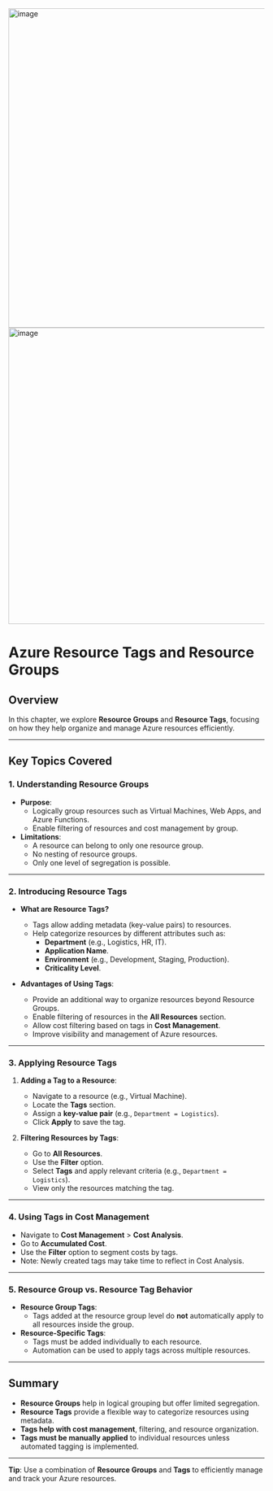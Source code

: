 <img width="628" alt="image" src="https://github.com/user-attachments/assets/7ab4ef64-001c-48c7-b267-86087faf4805" />

<img width="583" alt="image" src="https://github.com/user-attachments/assets/19e0068d-bb6a-4438-be50-77cacd65f01f" />



# Azure Resource Tags and Resource Groups

## Overview
In this chapter, we explore **Resource Groups** and **Resource Tags**, focusing on how they help organize and manage Azure resources efficiently.

---

## Key Topics Covered
### 1. **Understanding Resource Groups**
   - **Purpose**:
     - Logically group resources such as Virtual Machines, Web Apps, and Azure Functions.
     - Enable filtering of resources and cost management by group.
   - **Limitations**:
     - A resource can belong to only one resource group.
     - No nesting of resource groups.
     - Only one level of segregation is possible.

---

### 2. **Introducing Resource Tags**
   - **What are Resource Tags?**
     - Tags allow adding metadata (key-value pairs) to resources.
     - Help categorize resources by different attributes such as:
       - **Department** (e.g., Logistics, HR, IT).
       - **Application Name**.
       - **Environment** (e.g., Development, Staging, Production).
       - **Criticality Level**.

   - **Advantages of Using Tags**:
     - Provide an additional way to organize resources beyond Resource Groups.
     - Enable filtering of resources in the **All Resources** section.
     - Allow cost filtering based on tags in **Cost Management**.
     - Improve visibility and management of Azure resources.

---

### 3. **Applying Resource Tags**
1. **Adding a Tag to a Resource**:
   - Navigate to a resource (e.g., Virtual Machine).
   - Locate the **Tags** section.
   - Assign a **key-value pair** (e.g., `Department = Logistics`).
   - Click **Apply** to save the tag.

2. **Filtering Resources by Tags**:
   - Go to **All Resources**.
   - Use the **Filter** option.
   - Select **Tags** and apply relevant criteria (e.g., `Department = Logistics`).
   - View only the resources matching the tag.

---

### 4. **Using Tags in Cost Management**
   - Navigate to **Cost Management** > **Cost Analysis**.
   - Go to **Accumulated Cost**.
   - Use the **Filter** option to segment costs by tags.
   - Note: Newly created tags may take time to reflect in Cost Analysis.

---

### 5. **Resource Group vs. Resource Tag Behavior**
   - **Resource Group Tags**:
     - Tags added at the resource group level do **not** automatically apply to all resources inside the group.
   - **Resource-Specific Tags**:
     - Tags must be added individually to each resource.
     - Automation can be used to apply tags across multiple resources.

---

## Summary
- **Resource Groups** help in logical grouping but offer limited segregation.
- **Resource Tags** provide a flexible way to categorize resources using metadata.
- **Tags help with cost management**, filtering, and resource organization.
- **Tags must be manually applied** to individual resources unless automated tagging is implemented.

---
**Tip**: Use a combination of **Resource Groups** and **Tags** to efficiently manage and track your Azure resources.


